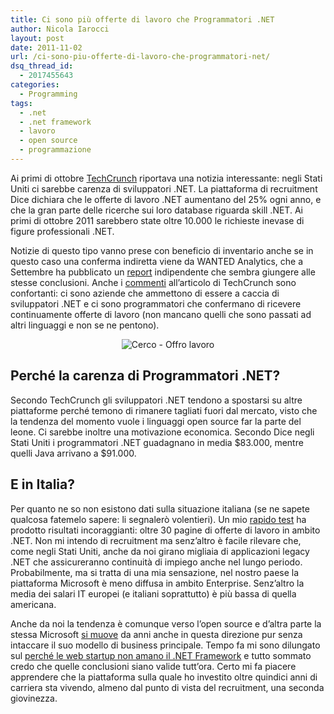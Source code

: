 ```yaml
---
title: Ci sono più offerte di lavoro che Programmatori .NET
author: Nicola Iarocci
layout: post
date: 2011-11-02
url: /ci-sono-piu-offerte-di-lavoro-che-programmatori-net/
dsq_thread_id:
  - 2017455643
categories:
  - Programming
tags:
  - .net
  - .net framework
  - lavoro
  - open source
  - programmazione
---
```

Ai primi di ottobre <a title="TechCrunch: Shortage of .NET Developers" href="http://techcrunch.com/2011/10/04/tech-job-site-dice-reports-shortage-of-net-developers/" target="_blank">TechCrunch</a> riportava una notizia interessante: negli Stati Uniti ci sarebbe carenza di sviluppatori .NET. La piattaforma di recruitment Dice dichiara che le offerte di lavoro .NET aumentano del 25% ogni anno, e che la gran parte delle ricerche sui loro database riguarda skill .NET. Ai primi di ottobre 2011 sarebbero state oltre 10.000 le richieste inevase di figure professionali .NET.

Notizie di questo tipo vanno prese con beneficio di inventario anche se in questo caso una conferma indiretta viene da WANTED Analytics, che a Settembre ha pubblicato un <a title="WANTED Analytics: Shortage for Web Developers" href="http://www.wantedanalytics.com/press/2011/09/27/talent-shortage-for-web-developers-grows-with-increase-in-hiring-demand/" target="_blank">report</a> indipendente che sembra giungere alle stesse conclusioni. Anche i <a title="Comments" href="http://techcrunch.com/2011/10/04/tech-job-site-dice-reports-shortage-of-net-developers/#comment-box" target="_blank">commenti</a> all&#8217;articolo di TechCrunch sono confortanti: ci sono aziende che ammettono di essere a caccia di sviluppatori .NET e ci sono programmatori che confermano di ricevere continuamente offerte di lavoro (non mancano quelli che sono passati ad altri linguaggi e non se ne pentono). <!--more-->

<p style="text-align: center;">
  <img class="aligncenter size-full wp-image-3810" style="border-style: initial; border-color: initial; border-width: 0px;" title="Cerco - Offro lavoro" src="http://i0.wp.com/nicolaiarocci.com/wp-content/uploads/cerco_offro.jpg?fit=525%2C318" alt="Cerco - Offro lavoro" srcset="http://i0.wp.com/nicolaiarocci.com/wp-content/uploads/cerco_offro.jpg?w=540 540w, http://i0.wp.com/nicolaiarocci.com/wp-content/uploads/cerco_offro.jpg?resize=150%2C90 150w, http://i0.wp.com/nicolaiarocci.com/wp-content/uploads/cerco_offro.jpg?resize=300%2C181 300w, http://i0.wp.com/nicolaiarocci.com/wp-content/uploads/cerco_offro.jpg?resize=495%2C300 495w" sizes="(max-width: 525px) 100vw, 525px" data-recalc-dims="1" />
</p>

## Perché la carenza di Programmatori .NET?

Secondo TechCrunch gli sviluppatori .NET tendono a spostarsi su altre piattaforme perché temono di rimanere tagliati fuori dal mercato, visto che la tendenza del momento vuole i linguaggi open source far la parte del leone. Ci sarebbe inoltre una motivazione economica. Secondo Dice negli Stati Uniti i programmatori .NET guadagnano in media $83.000, mentre quelli Java arrivano a $91.000.

## E in Italia?

Per quanto ne so non esistono dati sulla situazione italiana (se ne sapete qualcosa fatemelo sapere: li segnalerò volentieri). Un mio <a title="Offerte di lavoro per .NET in Italia" href="http://www.jobrapido.it/?w=.net&l=italia&r=auto" target="_blank">rapido test</a> ha prodotto risultati incoraggianti: oltre 30 pagine di offerte di lavoro in ambito .NET. Non mi intendo di recruitment ma senz&#8217;altro è facile rilevare che, come negli Stati Uniti, anche da noi girano migliaia di applicazioni legacy .NET che assicureranno continuità di impiego anche nel lungo periodo. Probabilmente, ma si tratta di una mia sensazione, nel nostro paese la piattaforma Microsoft è meno diffusa in ambito Enterprise. Senz&#8217;altro la media dei salari IT europei (e italiani soprattutto) è più bassa di quella americana.

Anche da noi la tendenza è comunque verso l&#8217;open source e d&#8217;altra parte la stessa Microsoft <a title="Openness Microsoft" href="http://www.microsoft.com/en-us/openness/default.aspx" target="_blank">si muove</a> da anni anche in questa direzione pur senza intaccare il suo modello di business principale. Tempo fa mi sono dilungato sul [perché le web startup non amano il .NET Framework][1] e tutto sommato credo che quelle conclusioni siano valide tutt&#8217;ora. Certo mi fa piacere apprendere che la piattaforma sulla quale ho investito oltre quindici anni di carriera sta vivendo, almeno dal punto di vista del recruitment, una seconda giovinezza.

 [1]: http://nicolaiarocci.com/perche-le-web-startup-non-amano-net-framework/ "Perché le Web Startup non amano il .NET Framework?"
